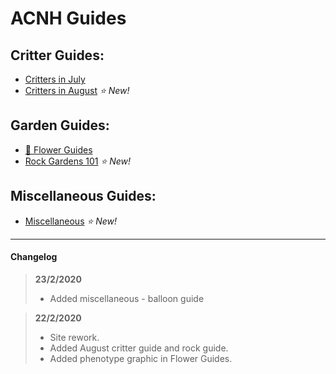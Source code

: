 # ACNH Guides
## Critter Guides:
* [Critters in July](https://cestislife.github.io/critters_july)
* [Critters in August](https://cestislife.github.io/critters_august) *⭐ New!* 

## Garden Guides:
* [🌹 Flower Guides](https://cestislife.github.io/flower_guides)
* [Rock Gardens 101](https://cestislife.github.io/rock_guide)  *⭐ New!* 

## Miscellaneous Guides:
* [Miscellaneous](https://cestislife.github.io/misc)  *⭐ New!* 

* * *
#### Changelog
> **23/2/2020**   
> * Added miscellaneous - balloon guide   

> **22/2/2020**  
> * Site rework.
> * Added August critter guide and rock guide.
> * Added phenotype graphic in Flower Guides.
